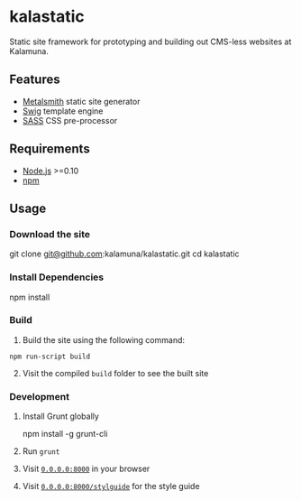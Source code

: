 kalastatic
==========

Static site framework for prototyping and building out CMS-less websites at Kalamuna.

## Features

* [Metalsmith](http://www.metalsmith.io) static site generator
* [Swig](https://paularmstrong.github.io/swig/) template engine
* [SASS](http://sass-lang.com) CSS pre-processor


## Requirements

* [Node.js](http://nodejs.org/) >=0.10
* [npm](http://npmjs.org)


## Usage

### Download the site

git clone git@github.com:kalamuna/kalastatic.git
cd kalastatic


### Install Dependencies

npm install


### Build

1. Build the site using the following command:

```
npm run-script build
```

2. Visit the compiled `build` folder to see the built site


### Development

1. Install Grunt globally

    npm install -g grunt-cli

2. Run `grunt`

3. Visit [`0.0.0.0:8000`](http://0.0.0.0:8000) in your browser

4. Visit [`0.0.0.0:8000/stylguide`](http://0.0.0.0:8000/styleguide) for the style guide
